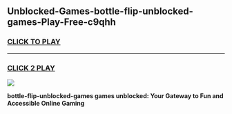 
## Unblocked-Games-bottle-flip-unblocked-games-Play-Free-c9qhh
<h3>
<a href="https://premium76.site?title=bottle-flip-unblocked-games&ref=18A1">CLICK TO PLAY</a></h3>
<hr>

<h3>
<a href="https://premium76.site?title=bottle-flip-unblocked-games&ref=18A1">CLICK 2 PLAY</a>
  
</h3>

<a href="https://premium76.site?title=bottle-flip-unblocked-games&ref=18A1"><img src="https://clearcache.store/games.png"></a>


**bottle-flip-unblocked-games games unblocked: Your Gateway to Fun and Accessible Online Gaming**
